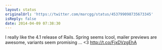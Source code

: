 ```yaml
---
layout: status
originalUrl: 'https://twitter.com/marcgg/status/453799098735673345'
isReply: false
date: 2014-04-09 07:38:30
---
```


I really like the 4.1 release of Rails. Spring seems lcool, mailer previews are awesome, variants seem promising … &lt;3 http://t.co/FjxDVzgEhA
